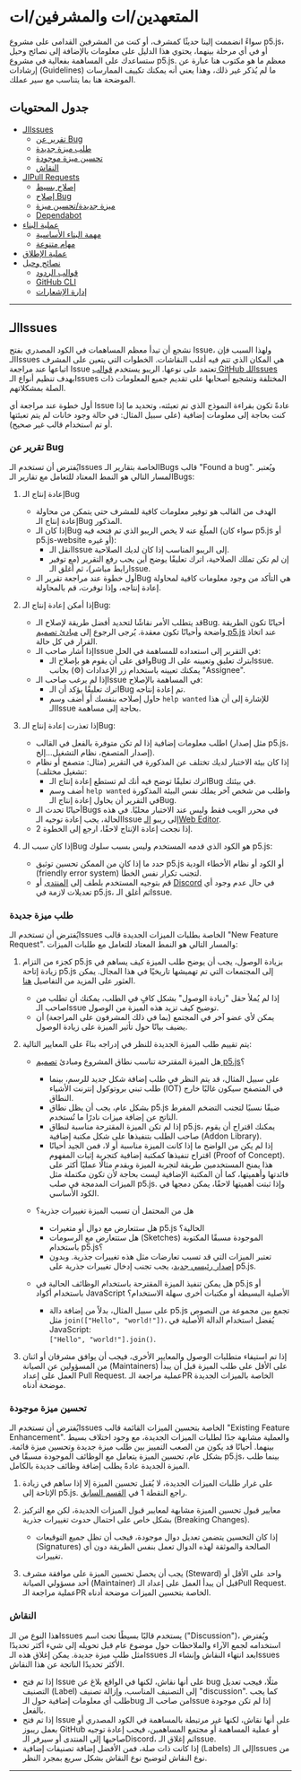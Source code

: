 # المتعهدين/ات والمشرفين/ات

سواءً انضممت إلينا حديثًا كمشرف، أو كنت من المشرفين القدامى على مشروع p5.js، أو في أي مرحلة بينهما، يحتوي هذا الدليل على معلومات بالإضافة إلى نصائح وحيل ستساعدك على المساهمة بفعالية في مشروع p5.js. معظم ما هو مكتوب هنا عبارة عن إرشادات (Guidelines) ما لم يُذكر غير ذلك، وهذا يعني أنه يمكنك تكييف الممارسات الموضحة هنا بما يتناسب مع سير عملك.


## جدول المحتويات

- [الـIssues](#الـissues)
  - [تقرير عن Bug](#تقرير-عن-bug)
  - [طلب ميزة جديدة](#طلب-ميزة-جديدة)
  - [تحسين ميزة موجودة](#تحسين-ميزة-موجودة)
  - [النقاش](#النقاش)
- [الـPull Requests](#الـpull-requests)
  - [إصلاح بسيط](#إصلاح-بسيط)
  - [إصلاح Bug](#إصلاح-bug)
  - [ميزة جديدة/تحسين ميزة](#ميزة-جديدة-تحسين-ميزة)
  - [Dependabot](#dependabot)
- [عملية البناء](#عملية-البناء)
  - [مهمة البناء الأساسية](#مهمة-البناء-الأساسية)
  - [مهام متنوعة](#مهام-متنوعة)
- [عملية الإطلاق](#release-process)
- [نصائح وحيل](#نصائح-وحيل)
  - [قوالب الردود](#قوالب-الردود)
  - [GitHub CLI](#github-cli)
  - [إدارة الإشعارات](#إدارة-الإشعارات)
 
---

## الـIssues

نشجع أن تبدأ معظم المساهمات في الكود المصدري بفتح Issue، ولهذا السبب فإن الـIssues هي المكان الذي تتم فيه أغلب النقاشات. الخطوات التي يتعين على المشرف اتباعها عند مراجعة Issue تعتمد على نوعها. الريبو يستخدم [قوالب GitHub للـIssues](https://github.com/processing/p5.js/blob/main/.github/ISSUE_TEMPLATE) بهدف تنظيم أنواع الـIssues المختلفة وتشجيع أصحابها على تقديم جميع المعلومات ذات الصلة بمشكلاتهم. 

أول خطوة عند مراجعة أي Issue عادةً تكون بقراءة النموذج الذي تم تعبئته، وتحديد ما إذا كنت بحاجة إلى معلومات إضافية (على سبيل المثال: في حالة وجود خانات لم يتم تعبئتها أو تم استخدام قالب غير صحيح).


### تقرير عن Bug

يُفترض أن تستخدم الـIssues الخاصة بتقارير الـBugs قالب "Found a bug". ويُعتبر المسار التالي هو النمط المعتاد للتعامل مع تقارير الـBugs:

1. إعادة إنتاج الـBug
   - الهدف من القالب هو توفير معلومات كافية للمشرف حتى يتمكن من محاولة إعادة إنتاج الـBug المذكور.
   - إذا كان الـBug المبلّغ عنه لا يخص الريبو الذي تم فتحه فيه (سواء كان p5.js أو p5.js-website أو غيره):
     - انقل الـIssue إلى الريبو المناسب إذا كان لديك الصلاحية.
     - إن لم تكن تملك الصلاحية، اترك تعليقًا يوضح أين يجب رفع التقرير (مع توفير رابط مباشر)، ثم أغلق الـIssue.
   - أول خطوة عند مراجعة تقرير الـBug هي التأكد من وجود معلومات كافية لمحاولة إعادة إنتاجه، وإذا توفرت، قم بالمحاولة.

2. إذا أمكن إعادة إنتاج الـBug:
   - قد يتطلب الأمر نقاشًا لتحديد أفضل طريقة لإصلاح الـBug. أحيانًا تكون الطريقة واضحة وأحيانًا تكون معقدة. يُرجى الرجوع إلى [مبادئ تصميم p5.js](./contributor_guidelines.md#مبادئ-تصميم-البرمجيات) عند اتخاذ القرار في كل حالة.
   - إذا أشار صاحب الـIssue في التقرير إلى استعداده للمساهمة في الحل:
     - وافق على أن يقوم هو بإصلاح الـBug بترك تعليق وتعيينه على الـIssue. يمكنك تعيينه باستخدام زر الإعدادات (⚙️) بجانب "Assignee".
   - إذا لم يرغب صاحب الـIssue في المساهمة بالإصلاح:
     - اترك تعليقًا يؤكد أن الـBug تم إعادة إنتاجه.
     - حاول إصلاحه بنفسك أو أضف وسم `help wanted` للإشارة إلى أن هذا الـIssue بحاجة إلى مساهمة.

3. إذا تعذرت إعادة إنتاج الـBug:
   - اطلب معلومات إضافية إذا لم تكن متوفرة بالفعل في القالب (مثل إصدار p5.js، إصدار المتصفح، نظام التشغيل...إلخ).
   - إذا كان بيئة الاختبار لديك تختلف عن المذكورة في التقرير (مثال: متصفح أو نظام تشغيل مختلف):
     - اترك تعليقًا توضح فيه أنك لم تستطع إعادة إنتاج الـBug في بيئتك.
     - أضف وسم `help wanted` واطلب من شخص آخر يملك نفس البيئة المذكورة في التقرير أن يحاول إعادة إنتاج الـBug.
   - أحيانًا تحدث الـBugs في محرر الويب فقط وليس عند الاختبار محليًا. في هذه الحالة، يجب إعادة توجيه الـIssue إلى ريبو [الـWeb Editor](https://github.com/processing/p5.js-web-editor).
   - إذا نجحت إعادة الإنتاج لاحقًا، ارجع إلى الخطوة 2.

4. إذا كان سبب الـBug هو الكود الذي قدمه المستخدم وليس بسبب سلوك p5.js:
   - حدد ما إذا كان من الممكن تحسين توثيق p5.js أو الكود أو نظام الأخطاء الودية (friendly error system) لتجنب تكرار نفس الخطأ.
   - قم بتوجيه المستخدم بلطف إلى [المنتدى](https://discourse.processing.org/) أو [Discord](https://discord.com/invite/SHQ8dH25r9) في حال عدم وجود أي تعديلات لازمة في p5.js، ثم أغلق الـIssue.
  

### طلب ميزة جديدة

يُفترض أن تستخدم الـIssues الخاصة بطلبات الميزات الجديدة قالب "New Feature Request". والمسار التالي هو النمط المعتاد للتعامل مع طلبات الميزات:

1. كجزء من التزام p5.js بزيادة الوصول، يجب أن يوضح طلب الميزة كيف يساهم في زيادة إتاحة p5.js إلى المجتمعات التي تم تهميشها تاريخيًا في هذا المجال. يمكن العثور على المزيد من التفاصيل [هنا](access.md).
   - إذا لم يُملأ حقل "زيادة الوصول" بشكل كافٍ في الطلب، يمكنك أن تطلب من صاحب الـIssue توضيح كيف تزيد هذه الميزة من الوصول.
   - يمكن لأي عضو آخر في المجتمع (بما في ذلك المشرفون على المراجعة) أن يضيف بيانًا حول تأثير الميزة على زيادة الوصول.

2. يتم تقييم طلب الميزة الجديدة للنظر في إدراجه بناءً على المعايير التالية:
   - هل الميزة المقترحة تناسب نطاق المشروع ومبادئ [تصميم p5.js](./contributor_guidelines.md#مبادئ-تصميم-البرمجيات)؟
     - على سبيل المثال، قد يتم النظر في طلب إضافة شكل جديد للرسم، بينما طلب تبني بروتوكول إنترنت الأشياء (IOT) في المتصفح سيكون غالبًا خارج النطاق.
     - بشكل عام، يجب أن يظل نطاق p5.js ضيقًا نسبيًا لتجنب التضخم المفرط الناتج عن إضافة ميزات نادرًا ما تُستخدم.
     - إذا لم تكن الميزة المقترحة مناسبة لنطاق p5.js، يمكنك اقتراح أن يقوم صاحب الطلب بتنفيذها على شكل مكتبة إضافية (Addon Library).
     - إذا لم يكن من الواضح ما إذا كانت الميزة مناسبة أو لا، فمن الجيد أحيانًا اقتراح تنفيذها كمكتبة إضافية كتجربة إثبات المفهوم (Proof of Concept). هذا يمنح المستخدمين طريقة لتجربة الميزة ويقدم مثالًا عمليًا أكثر على فائدتها وأهميتها، كما أن المكتبة الإضافية ليست بحاجة لأن تكون مكتملة مثل الميزات المدمجة في صلب p5.js. وإذا ثبتت أهميتها لاحقًا، يمكن دمجها في الكود الأساسي.

   - هل من المحتمل أن تسبب الميزة تغييرات جذرية؟
     - هل ستتعارض مع دوال أو متغيرات p5.js الحالية؟
     - هل ستتعارض مع الرسومات (Sketches) الموجودة مسبقًا المكتوبة باستخدام p5.js؟
     - تعتبر الميزات التي قد تسبب تعارضات مثل هذه تغييرات جذرية. وبدون [إصدار رئيسي جديد](https://docs.npmjs.com/about-semantic-versioning)، يجب تجنب إدخال تغييرات جذرية على p5.js.

   - هل يمكن تنفيذ الميزة المقترحة باستخدام الوظائف الحالية في p5.js أو باستخدام أكواد JavaScript الأصلية البسيطة أو مكتبات أخرى سهلة الاستخدام؟
     - على سبيل المثال، بدلاً من إضافة دالة p5.js تجمع بين مجموعة من النصوص مثل `join(["Hello", "world!"])`، يُفضل استخدام الدالة الأصلية في JavaScript:  
     `["Hello", "world!"].join()`.

3. إذا تم استيفاء متطلبات الوصول والمعايير الأخرى، فيجب أن يوافق مشرفان أو اثنان من المسؤولين عن الصيانة (Maintainers) على الأقل على طلب الميزة قبل أن يبدأ العمل على إعداد Pull Request. عملية مراجعة الـPR الخاصة بالميزات الجديدة موضحة أدناه.


### تحسين ميزة موجودة

يُفترض أن تستخدم الـIssues الخاصة بتحسين الميزات القائمة قالب "Existing Feature Enhancement". والعملية مشابهة جدًا لطلبات الميزات الجديدة، مع وجود اختلاف بسيط بينهما. أحيانًا قد يكون من الصعب التمييز بين طلب ميزة جديدة وتحسين ميزة قائمة. بشكل عام، تحسين الميزة يتعامل مع الوظائف الموجودة مسبقًا في p5.js، بينما طلب الميزة الجديدة عادةً يطلب إضافة وظائف جديدة بالكامل.

1. على غرار طلبات الميزات الجديدة، لا يُقبل تحسين الميزة إلا إذا ساهم في زيادة الإتاحة إلى p5.js. راجع النقطة 1 في [القسم السابق](#طلب-ميزة-جديدة).

2. معايير قبول تحسين الميزة مشابهة لمعايير قبول الميزات الجديدة، لكن مع التركيز بشكل خاص على احتمال حدوث تغييرات جذرية (Breaking Changes).
   - إذا كان التحسين يتضمن تعديل دوال موجودة، فيجب أن تظل جميع التوقيعات (Signatures) الصالحة والموثقة لهذه الدوال تعمل بنفس الطريقة دون أي تغييرات.

3. يجب أن يحصل تحسين الميزة على موافقة مشرف (Steward) واحد على الأقل أو أحد مسؤولي الصيانة (Maintainer) قبل أن يبدأ العمل على إعداد الـPull Request. عملية مراجعة الـPR الخاصة بتحسين الميزات موضحة أدناه.


### النقاش

هذا النوع من الـIssues يستخدم قالبًا بسيطًا تحت اسم ("Discussion")، ويُفترض استخدامه لجمع الآراء والملاحظات حول موضوع عام قبل تحويله إلى شيء أكثر تحديدًا مثل طلب ميزة جديدة. يمكن إغلاق هذه الـIssues بعد انتهاء النقاش وإنشاء الـIssues الأكثر تحديدًا الناتجة عن هذا النقاش.

- إذا تم فتح Issue على أنها نقاش، لكنها في الواقع بلاغ عن bug مثلًا، فيجب تعديل التصنيف (Label) إلى التصنيف المناسب، وإزالة تصنيف "discussion". كما يجب طلب أي معلومات إضافية حول الـbug من صاحب الـIssue إذا لم تكن موجودة بالفعل.
- إذا تم فتح Issue على أنها نقاش، لكنها غير مرتبطة بالمساهمة في الكود المصدري أو بعمل ريبوز GitHub أو عملية المساهمة أو مجتمع المساهمين، فيجب إعادة توجيه صاحبها إلى المنتدى أو سيرفر الـDiscord، ثم إغلاق الـIssue.
- إذا كانت ذات صلة، فمن الأفضل إضافة تصنيفات إضافية (Labels) إلى الـIssues من نوع النقاش لتوضيح نوع النقاش بشكل سريع بمجرد النظر.


---


